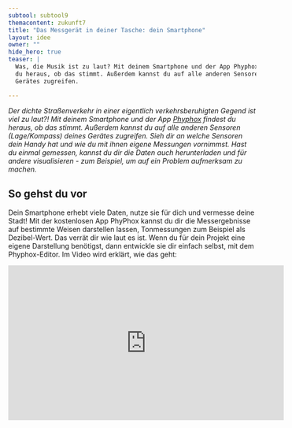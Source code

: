 ```yaml
---
subtool: subtool9
themacontent: zukunft7
title: "Das Messgerät in deiner Tasche: dein Smartphone"
layout: idee
owner: ""
hide_hero: true
teaser: |
  Was, die Musik ist zu laut? Mit deinem Smartphone und der App Phyphox findest
  du heraus, ob das stimmt. Außerdem kannst du auf alle anderen Sensoren deines
  Gerätes zugreifen.

---
```


*Der dichte Straßenverkehr in einer eigentlich verkehrsberuhigten Gegend ist viel zu laut?! Mit deinem Smartphone und der App [Phyphox](https://phyphox.org/de/download-de/) findest du heraus, ob das stimmt. Außerdem kannst du auf alle anderen Sensoren (Lage/Kompass) deines Gerätes zugreifen. Sieh dir an welche Sensoren dein Handy hat und wie du mit ihnen eigene Messungen vornimmst. Hast du einmal gemessen, kannst du dir die Daten auch herunterladen und für andere visualisieren - zum Beispiel, um auf ein Problem aufmerksam zu machen.*

## So gehst du vor
Dein Smartphone erhebt viele Daten, nutze sie für dich und vermesse deine Stadt! Mit der kostenlosen App PhyPhox kannst du dir die Messergebnisse auf bestimmte Weisen darstellen lassen, Tonmessungen zum Beispiel als Dezibel-Wert. Das verrät dir wie laut es ist. Wenn du für dein Projekt eine eigene Darstellung benötigst, dann entwickle sie dir einfach selbst, mit dem Phyphox-Editor. Im Video wird erklärt, wie das geht:

<div class="videoiframe"><iframe width="560" height="315" src="https://www.youtube.com/embed/EPhhJGdXypg" frameborder="0" allow="accelerometer; autoplay; encrypted-media; gyroscope; picture-in-picture" allowfullscreen></iframe></div>
